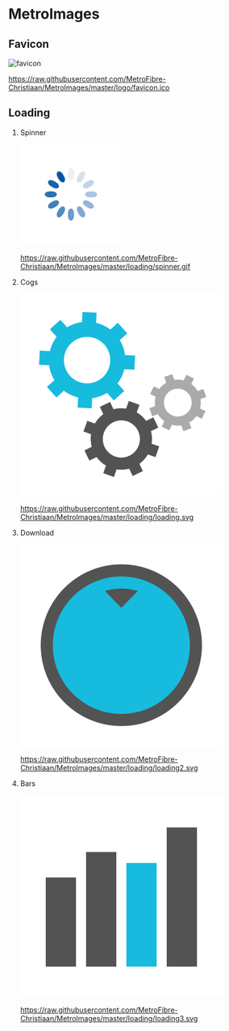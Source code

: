 # MetroImages
## Favicon
![favicon](/logo/favicon.ico)

https://raw.githubusercontent.com/MetroFibre-Christiaan/MetroImages/master/logo/favicon.ico

## Loading 
1. Spinner

    ![Spinner](/loading/spinner.gif)
    
    https://raw.githubusercontent.com/MetroFibre-Christiaan/MetroImages/master/loading/spinner.gif
2. Cogs

    ![Spinner](/loading/loading.svg)
    
    https://raw.githubusercontent.com/MetroFibre-Christiaan/MetroImages/master/loading/loading.svg
3. Download

    ![Spinner](/loading/loading2.svg)
    
    https://raw.githubusercontent.com/MetroFibre-Christiaan/MetroImages/master/loading/loading2.svg
4. Bars

    ![Spinner](/loading/loading3.svg)
    
    https://raw.githubusercontent.com/MetroFibre-Christiaan/MetroImages/master/loading/loading3.svg
